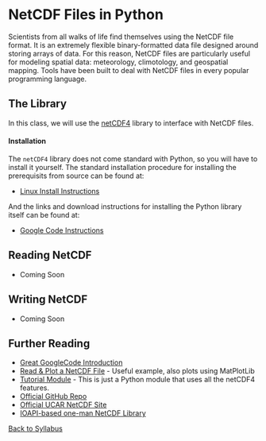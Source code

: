 # NetCDF Files in Python

Scientists from all walks of life find themselves using the NetCDF file format. It is an extremely flexible binary-formatted data file designed around storing arrays of data. For this reason, NetCDF files are particularly useful for modeling spatial data: meteorology, climotology, and geospatial mapping. Tools have been built to deal with NetCDF files in every popular programming language.

## The Library

In this class, we will use the [netCDF4](https://github.com/Unidata/netcdf4-python) library to interface with NetCDF files.

#### Installation

The `netCDF4` library does not come standard with Python, so you will have to install it yourself. The standard installation procedure for installing the prerequisits from source can be found at:

 * [Linux Install Instructions](https://code.google.com/p/netcdf4-python/wiki/UbuntuInstall)

And the links and download instructions for installing the Python library itself can be found at:

 * [Google Code Instructions](http://netcdf4-python.googlecode.com/svn/trunk/docs/netCDF4-module.html)

## Reading NetCDF

 * Coming Soon

## Writing NetCDF

 * Coming Soon

## Further Reading

 * [Great GoogleCode Introduction](https://netcdf4-python.googlecode.com/svn/trunk/docs/netCDF4-module.html)
 * [Read & Plot a NetCDF File](http://schubert.atmos.colostate.edu/~cslocum/netcdf_example.html) - Useful example, also plots using MatPlotLib
 * [Tutorial Module](https://code.google.com/p/netcdf4-python/source/browse/trunk/examples/tutorial.py) - This is just a Python module that uses all the netCDF4 features.
 * [Official GitHub Repo](https://github.com/Unidata/netcdf4-python)
 * [Official UCAR NetCDF Site](http://www.unidata.ucar.edu/software/netcdf/index.html)
 * [IOAPI-based one-man NetCDF Library](https://github.com/barronh/pseudonetcdf)


[Back to Syllabus](../../README.md)
